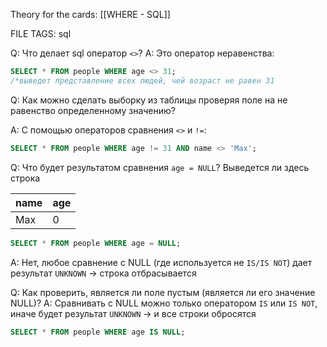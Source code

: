 
Theory for the cards: [[WHERE - SQL]]

FILE TAGS: sql

Q: Что делает sql оператор `<>`?
A: Это оператор неравенства:
```sql
SELECT * FROM people WHERE age <> 31;
/*выведет представление всех людей, чей возраст не равен 31
```
<!--ID: 1757857972761-->


Q: Как можно сделать выборку из таблицы проверяя поле на не равенство определенному значению?

A: С помощью операторов сравнения `<>` и `!=`:
```sql
SELECT * FROM people WHERE age != 31 AND name <> 'Max';
```
<!--ID: 1757858074627-->



Q: Что будет результатом сравнения `age = NULL`? Выведется ли здесь строка 
	
| name | age |
| ---- | --- |
| Max  | 0   |
```sql
SELECT * FROM people WHERE age = NULL;
```
A: Нет, любое сравнение с NULL (где используется не `IS/IS NOT`) дает результат `UNKNOWN` -> строка отбрасывается
<!--ID: 1757858012127-->


Q: Как проверить, является ли поле пустым (является ли его значение NULL)?
A:  Сравнивать с NULL можно только оператором `IS` или `IS NOT`, иначе будет результат `UNKNOWN` -> и все строки обросятся
```sql
SELECT * FROM people WHERE age IS NULL;
```
<!--ID: 1757857972778-->


